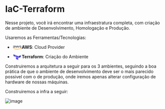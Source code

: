 # IaC-Terraform
 
  Nesse projeto, você irá encontrar uma infraestratura completa, com criação de ambiente de Desenvolvimento, Homologação e Produção.

 Usaremos as Ferramentas/Tecnologias:

- <img align="left" height="20" width="30" src="https://raw.githubusercontent.com/devicons/devicon/master/icons/amazonwebservices/amazonwebservices-original-wordmark.svg"> **AWS**: Cloud Provider
  
- <img align="left" height="20" width="30" src="https://raw.githubusercontent.com/devicons/devicon/master/icons/terraform/terraform-original.svg"> **Terraform**: Criação do Ambiente


Construiremos a arquitetura a seguir para os 3 ambientes, seguindo a boa prática de que o ambiente de desenvolvimento deve ser o mais parecido possivel com o de produção, onde iremos apenas
alterar configuração de hardware de nossas máquinas.

Construiremos a infra a seguir:

![image](https://github.com/giovannipajeu1/IaC-Terraform/assets/83291215/da1175d9-d496-4c87-a9ed-23a46490040a)
